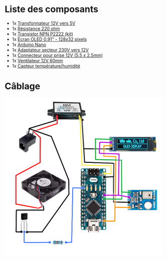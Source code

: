 # Liste des composants
- 1x [Transformateur 12V vers 5V](https://www.aliexpress.com/item/1005005912228689.html)
- 1x [Résistance 220 ohm](https://www.aliexpress.com/item/1005002091320103.html)
- 1x [Transistor NPN P2222 (kit)](https://www.aliexpress.com/item/1005006024313024.html)
- 1x [Ecran OLED 0.91" - 128x32 pixels](https://www.aliexpress.com/item/32672327708.html)
- 1x [Arduino Nano](https://www.aliexpress.com/item/4000587268145.html)
- 1x [Adaptateur secteur 230V vers 12V](https://www.aliexpress.com/item/1005004848546464.html)
- 1x [Connecteur pour prise 12V (5.5 x 2.5mm)](https://www.aliexpress.com/item/1005005067294077.html)
- 1x [Ventilateur 12V 60mm](https://www.aliexpress.com/item/32712190499.html)
- 1x [Capteur température/humidité](https://www.aliexpress.com/item/1005001726751347.html)


# Câblage
![Câblage](images/Wiring.png)